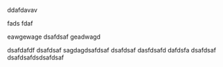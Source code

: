 ddafdavav

fads fdaf

eawgewage
dsafdsaf
geadwagd

dsafdafdf
dsafdsaf
sagdagdsafdsaf
dsafdsaf
dasfdsafd
dafdsfa
dsafdsaf
dsafdsafdsdsafdsaf






